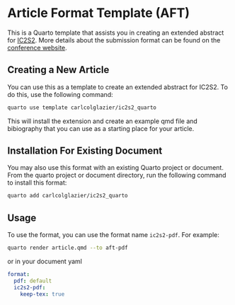 # Article Format Template (AFT)

This is a Quarto template that assists you in creating an extended abstract for [IC2S2](https://ic2s2-2024.org/). More details about the submission format can be found on the [conference website](https://ic2s2-2024.org/submit_abstract).

## Creating a New Article

You can use this as a template to create an extended abstract for IC2S2. To do this, use the following command:

```bash
quarto use template carlcolglazier/ic2s2_quarto
```

This will install the extension and create an example qmd file and bibiography that you can use as a starting place for your article.

## Installation For Existing Document

You may also use this format with an existing Quarto project or document. From the quarto project or document directory, run the following command to install this format:

```bash
quarto add carlcolglazier/ic2s2_quarto
```

## Usage

To use the format, you can use the format name `ic2s2-pdf`. For example:

```bash
quarto render article.qmd --to aft-pdf
```

or in your document yaml

```yaml
format:
  pdf: default
  ic2s2-pdf:
    keep-tex: true    
```
